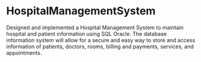 # HospitalManagementSystem
Designed and implemented a Hospital Management System to maintain hospital and patient information using SQL Oracle. The database information system will allow for a secure and easy way to store and access information of patients, doctors, rooms, billing and payments, services, and appointments.
